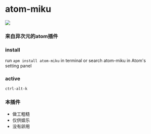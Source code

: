 # atom-miku

![](http://ww2.sinaimg.cn/large/b29e5633gw1ezqv9qp6eeg209n0941kx.gif)

### 来自异次元的atom插件

### install

run `apm install atom-miku` in terminal or search atom-miku in Atom's setting panel

### active 

`ctrl-alt-k`

### 本插件
 - 做工粗糙
 - 仅供娱乐
 - 没有卵用


